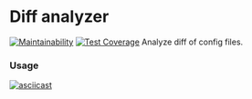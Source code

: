 # Diff analyzer

[![Maintainability](https://api.codeclimate.com/v1/badges/1b6fff4aa953ff6d4125/maintainability)](https://codeclimate.com/github/bsv-hub/php-project-lvl2/maintainability)
[![Test Coverage](https://api.codeclimate.com/v1/badges/1b6fff4aa953ff6d4125/test_coverage)](https://codeclimate.com/github/bsv-hub/php-project-lvl2/test_coverage)
Analyze diff of config files.

### Usage
[![asciicast](https://asciinema.org/a/A3D0BZIWLfVGVLjw8DqpkBggI.svg)](https://asciinema.org/a/A3D0BZIWLfVGVLjw8DqpkBggI)

